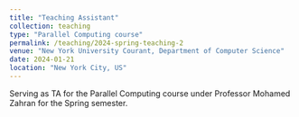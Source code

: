```yaml
---
title: "Teaching Assistant"
collection: teaching
type: "Parallel Computing course"
permalink: /teaching/2024-spring-teaching-2
venue: "New York University Courant, Department of Computer Science"
date: 2024-01-21
location: "New York City, US"
---
```


Serving as TA for the Parallel Computing course under Professor Mohamed Zahran for the Spring semester.
